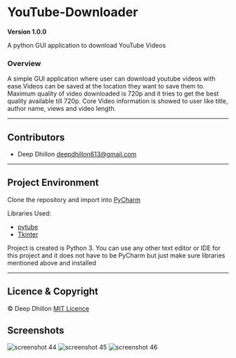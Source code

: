 # YouTube-Downloader

**Version 1.0.0**

A python GUI application to download YouTube Videos

### Overview
A simple GUI application where user can download youtube videos with ease.Videos can 
be saved at the location they want to save them to. Maximum quality of video downloaded
is 720p and it tries to get the best quality available till 720p. Core Video information
is showed to user like title, author name, views and video length.

---
## Contributors
- Deep Dhillon <deepdhillon613@gmail.com>

---
## Project Environment
Clone the repository and import into [PyCharm](https://www.jetbrains.com/pycharm)

Libraries Used:

* [pytube](https://github.com/nficano/pytube)
* [Tkinter](https://wiki.python.org/moin/TkInter)

Project is created is Python 3. You can use any other text editor or
IDE for this project and it does not have to be PyCharm but just make
sure libraries mentioned above and installed

---
## Licence & Copyright
© Deep Dhillon
[MIT Licence](LICENSE)

## Screenshots
![screenshot 44](https://cloud.githubusercontent.com/assets/17806271/23981585/08838b54-09de-11e7-84ce-a554acbd2565.png)
![screenshot 45](https://cloud.githubusercontent.com/assets/17806271/23981583/0864cd22-09de-11e7-99e4-a0bb1a43b302.png)
![screenshot 46](https://cloud.githubusercontent.com/assets/17806271/23981584/087925ba-09de-11e7-9345-5d4bc7655306.png)
